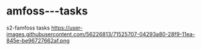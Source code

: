 # amfoss---tasks
s2-famfoss tasks
https://user-images.githubusercontent.com/56226813/71525707-04293a80-28f9-11ea-845e-be96727662af.png
